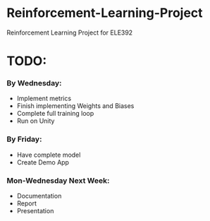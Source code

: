 # Reinforcement-Learning-Project
Reinforcement Learning Project for ELE392

# TODO:
### By Wednesday:
* Implement metrics
* Finish implementing Weights and Biases
* Complete full training loop
* Run on Unity

### By Friday:
* Have complete model
* Create Demo App

### Mon-Wednesday Next Week:
* Documentation
* Report
* Presentation

